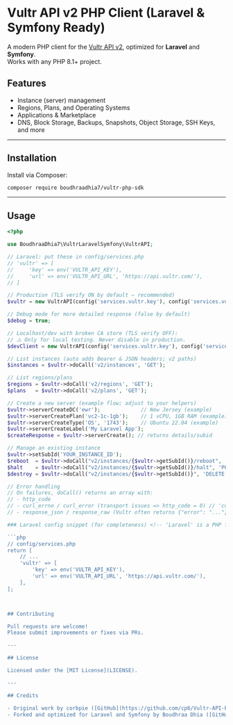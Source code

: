 # Vultr API v2 PHP Client (Laravel & Symfony Ready)

A modern PHP client for the [Vultr API v2](https://www.vultr.com/api/), optimized for **Laravel** and **Symfony**.  
Works with any PHP 8.1+ project.

## Features

- Instance (server) management
- Regions, Plans, and Operating Systems
- Applications & Marketplace
- DNS, Block Storage, Backups, Snapshots, Object Storage, SSH Keys, and more

---

## Installation

Install via Composer:

```bash
composer require boudhraadhia7/vultr-php-sdk
```

---

## Usage

```php
<?php

use BoudhraaDhia7\VultrLaravelSymfony\VultrAPI;

// Laravel: put these in config/services.php
// 'vultr' => [
//     'key' => env('VULTR_API_KEY'),
//     'url' => env('VULTR_API_URL', 'https://api.vultr.com/'),
// ]

// Production (TLS verify ON by default — recommended)
$vultr = new VultrAPI(config('services.vultr.key'), config('services.vultr.url'));

// Debug mode for more detailed response (false by default)
$debug = true;

// Localhost/dev with broken CA store (TLS verify OFF):
// ⚠️ Only for local testing. Never disable in production.
$devClient = new VultrAPI(config('services.vultr.key'), config('services.vultr.url'), false, $debug);

// List instances (auto adds Bearer & JSON headers; v2 paths)
$instances = $vultr->doCall('v2/instances', 'GET');

// List regions/plans
$regions = $vultr->doCall('v2/regions', 'GET');
$plans   = $vultr->doCall('v2/plans', 'GET');

// Create a new server (example flow; adjust to your helpers)
$vultr->serverCreateDC('ewr');             // New Jersey (example)
$vultr->serverCreatePlan('vc2-1c-1gb');    // 1 vCPU, 1GB RAM (example)
$vultr->serverCreateType('OS', '1743');    // Ubuntu 22.04 (example)
$vultr->serverCreateLabel('My Laravel App');
$createResponse = $vultr->serverCreate(); // returns details/subid

// Manage an existing instance
$vultr->setSubId('YOUR_INSTANCE_ID');
$reboot  = $vultr->doCall("v2/instances/{$vultr->getSubId()}/reboot", 'POST');
$halt    = $vultr->doCall("v2/instances/{$vultr->getSubId()}/halt", 'POST');
$destroy = $vultr->doCall("v2/instances/{$vultr->getSubId()}", 'DELETE');

// Error handling
// On failures, doCall() returns an array with:
// - http_code
// - curl_errno / curl_error (transport issues => http_code = 0) // 'curl_errno' and 'curl_error' are PHP cURL terms
// - response_json / response_raw (Vultr often returns {"error": "..."} on 4xx)

### Laravel config snippet (for completeness) <!-- 'Laravel' is a PHP framework name -->

```php
// config/services.php
return [
    // ...
    'vultr' => [
        'key' => env('VULTR_API_KEY'),
        'url' => env('VULTR_API_URL', 'https://api.vultr.com/'),
    ],
];



## Contributing

Pull requests are welcome!  
Please submit improvements or fixes via PRs.

---

## License

Licensed under the [MIT License](LICENSE).

---

## Credits

- Original work by corbpie ([GitHub](https://github.com/cp6/Vultr-API-PHP-class)) <!-- 'corbpie' is a GitHub username -->
- Forked and optimized for Laravel and Symfony by Boudhraa Dhia ([GitHub](https://github.com/boudhraadhia7)) <!-- 'Laravel', 'Symfony', 'Boudhraa', and 'Dhia' are proper nouns -->

